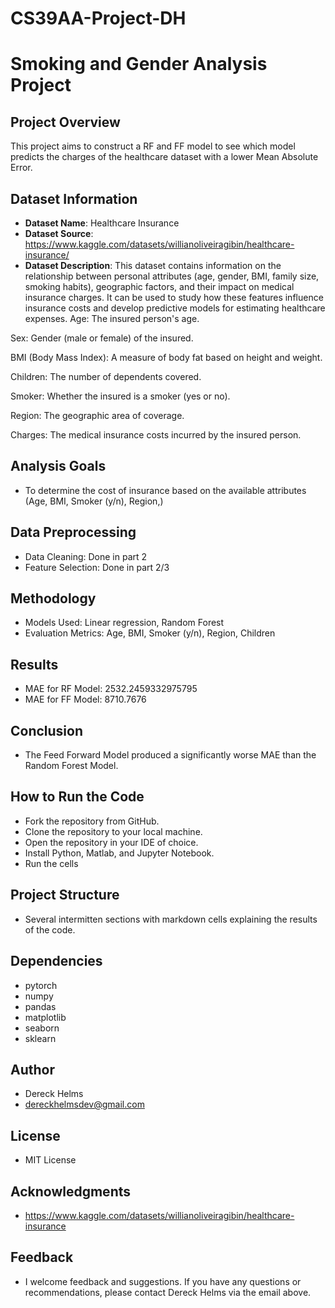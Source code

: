 # CS39AA-Project-DH

# Smoking and Gender Analysis Project

## Project Overview

This project aims to construct a RF and FF model to see which model predicts the charges of the healthcare dataset with a lower Mean Absolute Error.

## Dataset Information

- **Dataset Name**: Healthcare Insurance
- **Dataset Source**: https://www.kaggle.com/datasets/willianoliveiragibin/healthcare-insurance/
- **Dataset Description**: This dataset contains information on the relationship between personal attributes (age, gender, BMI, family size, smoking habits), geographic factors, and their impact on medical insurance charges. It can be used to study how these features influence insurance costs and develop predictive models for estimating healthcare expenses.
Age: The insured person's age.

Sex: Gender (male or female) of the insured.

BMI (Body Mass Index): A measure of body fat based on height and weight.

Children: The number of dependents covered.

Smoker: Whether the insured is a smoker (yes or no).

Region: The geographic area of coverage.

Charges: The medical insurance costs incurred by the insured person.

## Analysis Goals

- To determine the cost of insurance based on the available attributes (Age, BMI, Smoker (y/n), Region,)


## Data Preprocessing

- Data Cleaning: Done in part 2
- Feature Selection: Done in part 2/3

## Methodology

- Models Used: Linear regression, Random Forest
- Evaluation Metrics: Age, BMI, Smoker (y/n), Region, Children
## Results

- MAE for RF Model: 2532.2459332975795
- MAE for FF Model: 8710.7676

## Conclusion

- The Feed Forward Model produced a significantly worse MAE than the Random Forest Model.

## How to Run the Code

- Fork the repository from GitHub.
- Clone the repository to your local machine.
- Open the repository in your IDE of choice.
- Install Python, Matlab, and Jupyter Notebook.
- Run the cells

## Project Structure

- Several intermitten sections with markdown cells explaining the results of the code. 

## Dependencies

- pytorch
- numpy
- pandas
- matplotlib
- seaborn
- sklearn

## Author

- Dereck Helms
- dereckhelmsdev@gmail.com

## License

- MIT License

## Acknowledgments

- https://www.kaggle.com/datasets/willianoliveiragibin/healthcare-insurance


## Feedback

- I welcome feedback and suggestions. If you have any questions or recommendations, please contact Dereck Helms via the email above.

